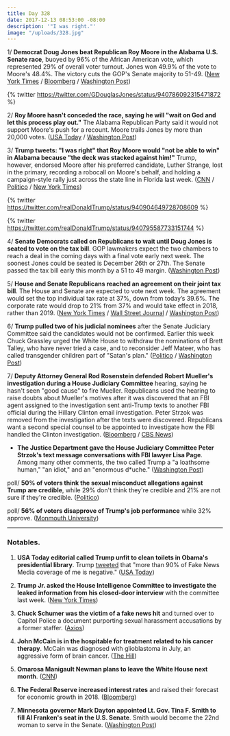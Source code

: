 ```yaml
---
title: Day 328
date: 2017-12-13 08:53:00 -08:00
description: '"I was right."'
image: "/uploads/328.jpg"
---
```


1/ **Democrat Doug Jones beat Republican Roy Moore in the Alabama U.S. Senate race**, buoyed by 96% of the African American vote, which represented 29% of overall voter turnout. Jones won 49.9% of the vote to Moore's 48.4%. The victory cuts the GOP's Senate majority to 51-49. ([New York Times](https://www.nytimes.com/2017/12/12/us/politics/alabama-senate-race-winner.html) / [Bloomberg](https://www.bloomberg.com/news/articles/2017-12-13/moore-defeated-by-democrat-jones-in-alabama-s-u-s-senate-race) / [Washington Post](https://www.washingtonpost.com/graphics/2017/politics/alabama-exit-polls/))

{% twitter https://twitter.com/GDouglasJones/status/940786092315471872 %}

2/ **Roy Moore hasn't conceded the race, saying he will "wait on God and let this process play out."** The Alabama Republican Party said it would not support Moore's push for a recount. Moore trails Jones by more than 20,000 votes. ([USA Today](https://www.usatoday.com/story/news/politics/onpolitics/2017/12/13/wait-god-roy-moore-still-hasnt-conceded/947422001/) / [Washington Post](https://www.washingtonpost.com/powerpost/as-democrats-add-senate-seat-gop-left-to-bicker-over-what-happened-in-alabama/2017/12/13/61bf59f2-dff6-11e7-8679-a9728984779c_story.html))

3/ **Trump tweets: "I was right" that Roy Moore would "not be able to win" in Alabama because "the deck was stacked against him!"** Trump, however, endorsed Moore after his preferred candidate, Luther Strange, lost in the primary, recording a robocall on Moore's behalf, and holding a campaign-style rally just across the state line in Florida last week. ([CNN](https://www.cnn.com/2017/12/13/_politics-zone-injection/trump-tweet-alabama/index.html) / [Politico](https://www.politico.com/story/2017/12/13/trump-responds-alabama-senate-election-2017-294168) / [New York Times](https://www.nytimes.com/2017/12/13/us/trump-moore-loss-alabama.html))

{% twitter https://twitter.com/realDonaldTrump/status/940904649728708609 %}

{% twitter https://twitter.com/realDonaldTrump/status/940795587733151744 %}

4/ **Senate Democrats called on Republicans to wait until Doug Jones is seated to vote on the tax bill**. GOP lawmakers expect the two chambers to reach a deal in the coming days with a final vote early next week. The soonest Jones could be seated is December 26th or 27th. The Senate passed the tax bill early this month by a 51 to 49 margin. ([Washington Post](https://www.washingtonpost.com/powerpost/democrats-call-for-halt-to-gop-tax-bill-until-jones-is-seated-in-the-senate/2017/12/13/9c42fe44-e00f-11e7-8679-a9728984779c_story.html))

5/ **House and Senate Republicans reached an agreement on their joint tax bill**. The House and Senate are expected to vote next week. The agreement would set the top individual tax rate at 37%, down from today’s 39.6%. The corporate rate would drop to 21% from 37% and would take effect in 2018, rather than 2019. ([New York Times](https://www.nytimes.com/2017/12/13/us/politics/tax-bill-republicans-deal.html) / [Wall Street Journal](https://www.wsj.com/articles/house-senate-republicans-reach-deal-on-final-tax-bill-1513185360) / [Washington Post](https://www.washingtonpost.com/business/economy/republicans-reach-compromise-tax-plan-expanding-tax-cuts-for-the-wealthy/2017/12/13/4f9ca66c-e028-11e7-bbd0-9dfb2e37492a_story.html))

6/ **Trump pulled two of his judicial nominees** after the Senate Judiciary Committee said the candidates would not be confirmed. Earlier this week Chuck Grassley urged the White House to withdraw the nominations of Brett Talley, who have never tried a case, and to reconsider Jeff Mateer, who has called transgender children part of "Satan's plan." ([Politico](https://www.politico.com/story/2017/12/13/brett-talley-trump-nominee-withdraws-295322) / [Washington Post](https://www.washingtonpost.com/powerpost/two-controversial-federal-judge-nominees-will-not-be-confirmed-senate-republican-says/2017/12/13/e3876ffa-e02e-11e7-8679-a9728984779c_story.html))

7/ **Deputy Attorney General Rod Rosenstein defended Robert Mueller's investigation during a House Judiciary Committee** hearing, saying he hasn't seen "good cause" to fire Mueller. Republicans used the hearing to raise doubts about Mueller's motives after it was discovered that an FBI agent assigned to the investigation sent anti-Trump texts to another FBI official during the Hillary Clinton email investigation. Peter Strzok was removed from the investigation after the texts were discovered. Republicans want a second special counsel to be appointed to investigate how the FBI handled the Clinton investigation. ([Bloomberg](https://www.bloomberg.com/news/articles/2017-12-13/trump-says-republicans-are-very-very-close-on-tax-deal) / [CBS News](https://www.cbsnews.com/news/rod-rosenstein-tells-congress-he-hasnt-seen-good-cause-to-fire-robert-mueller/))

* **The Justice Department gave the House Judiciary Committee Peter Strzok's text message conversations with FBI lawyer Lisa Page**. Among many other comments, the two called Trump a "a loathsome human," "an idiot," and an "enormous d\*uche." ([Washington Post](https://www.washingtonpost.com/world/national-security/fbi-texts-reveal-anti-trump-pro-clinton-comments/2017/12/12/e0685f80-dfa4-11e7-bbd0-9dfb2e37492a_story.html))

poll/ **50% of voters think the sexual misconduct allegations against Trump are credible**, while 29% don't think they're credible and 21% are not sure if they're credible. ([Politico](https://www.politico.com/story/2017/12/13/republicans-senate-moore-alabama-293096))

poll/ **56% of voters disapprove of Trump's job performance** while 32% approve. ([Monmouth University](https://www.monmouth.edu/polling-institute/reports/MonmouthPoll_US_121317/))

---

### Notables.

1. **USA Today editorial called Trump unfit to clean toilets in Obama's presidential library**. Trump [tweeted](https://twitter.com/realDonaldTrump/status/940930017365778432) that "more than 90% of Fake News Media coverage of me is negative." ([USA Today](https://www.usatoday.com/story/opinion/2017/12/12/trump-lows-ever-hit-rock-bottom-editorials-debates/945947001/))

2. **Trump Jr. asked the House Intelligence Committee to investigate the leaked information from his closed-door interview** with the committee last week. ([New York Times](https://www.nytimes.com/2017/12/12/us/donald-trump-jr-leak-investigation.html))

3. **Chuck Schumer was the victim of a fake news hit** and turned over to Capitol Police a document purporting sexual harassment accusations by a former staffer. ([Axios](https://www.axios.com/schumer-calls-cops-after-forged-sex-scandal-charge-2517019807.html))

4. **John McCain is in the hospitable for treatment related to his cancer therapy**. McCain was diagnosed with glioblastoma in July, an aggressive form of brain cancer. ([The Hill](http://thehill.com/homenews/senate/364775-mccain-back-in-hospital-for-treatment-related-to-cancer-therapy))

5. **Omarosa Manigault Newman plans to leave the White House next month**. ([CNN](https://www.cnn.com/2017/12/13/politics/omarosa-manigault-newman-white-house/index.html))

6. **The Federal Reserve increased interest rates** and raised their forecast for economic growth in 2018. ([Bloomberg](https://www.bloomberg.com/news/articles/2017-12-13/fed-raises-rates-while-sticking-to-three-hike-outlook-for-2018))

7. **Minnesota governor Mark Dayton appointed Lt. Gov. Tina F. Smith to fill Al Franken's seat in the U.S. Senate**. Smith would become the 22nd woman to serve in the Senate. ([Washington Post](https://www.washingtonpost.com/powerpost/minn-gov-will-appoint-his-lieutenant-tina-f-smith-to-replace-franken-in-senate/2017/12/13/b53ba15c-e010-11e7-8679-a9728984779c_story.html))